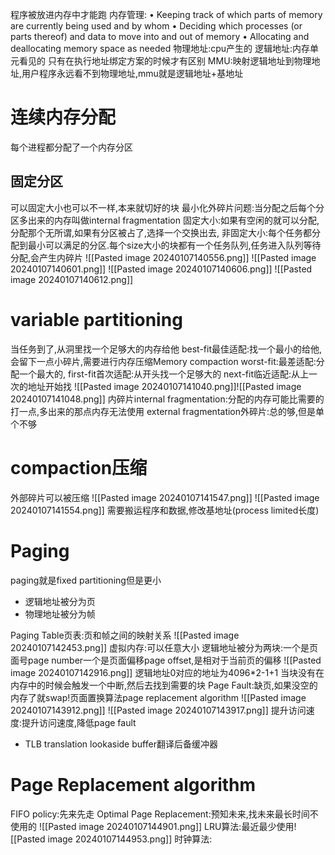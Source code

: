 程序被放进内存中才能跑
内存管理:
• Keeping track of which parts of memory are currently being used and by whom
• Deciding which processes (or parts thereof) and data to move into and out of memory
• Allocating and deallocating memory space as needed
物理地址:cpu产生的
逻辑地址:内存单元看见的
只有在执行地址绑定方案的时候才有区别
MMU:映射逻辑地址到物理地址,用户程序永远看不到物理地址,mmu就是逻辑地址+基地址

# 连续内存分配
每个进程都分配了一个内存分区
## 固定分区
可以固定大小也可以不一样,本来就切好的块
最小化外碎片问题:当分配之后每个分区多出来的内存叫做internal fragmentation
固定大小:如果有空闲的就可以分配,分配那个无所谓,如果有分区被占了,选择一个交换出去,
非固定大小:每个任务都分配到最小可以满足的分区.每个size大小的块都有一个任务队列,任务进入队列等待分配,会产生内碎片
![[Pasted image 20240107140556.png]]
![[Pasted image 20240107140601.png]]
![[Pasted image 20240107140606.png]]
![[Pasted image 20240107140612.png]]
# variable partitioning
当任务到了,从洞里找一个足够大的内存给他
best-fit最佳适配:找一个最小的给他,会留下一点小碎片,需要进行内存压缩Memory compaction
worst-fit:最差适配:分配一个最大的,
first-fit首次适配:从开头找一个足够大的
next-fit临近适配:从上一次的地址开始找
![[Pasted image 20240107141040.png]]![[Pasted image 20240107141048.png]]
内碎片internal fragmentation:分配的内存可能比需要的打一点,多出来的那点内存无法使用
external fragmentation外碎片:总的够,但是单个不够
# compaction压缩
外部碎片可以被压缩
![[Pasted image 20240107141547.png]]
![[Pasted image 20240107141554.png]]
需要搬运程序和数据,修改基地址(process limited长度)
# Paging
paging就是fixed partitioning但是更小
- 逻辑地址被分为页
- 物理地址被分为帧

Paging Table页表:页和帧之间的映射关系
![[Pasted image 20240107142453.png]]
虚拟内存:可以任意大小
逻辑地址被分为两块:一个是页面号page number一个是页面偏移page offset,是相对于当前页的偏移
![[Pasted image 20240107142916.png]]
逻辑地址0对应的地址为4096\*2-1+1
当块没有在内存中的时候会触发一个中断,然后去找到需要的块
Page Fault:缺页,如果没空的内存了就swap!页面置换算法page replacement algorithm
![[Pasted image 20240107143912.png]]
![[Pasted image 20240107143917.png]]
提升访问速度:提升访问速度,降低page fault
- TLB translation lookaside buffer翻译后备缓冲器

# Page Replacement algorithm
FIFO policy:先来先走
Optimal Page Replacement:预知未来,找未来最长时间不使用的
![[Pasted image 20240107144901.png]]
LRU算法:最近最少使用![[Pasted image 20240107144953.png]]
时钟算法: